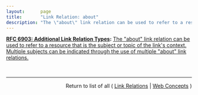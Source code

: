 ```yaml
---
layout:      page
title:       "Link Relation: about"
description: "The \"about\" link relation can be used to refer to a resource that is the subject or topic of the link's context. Multiple subjects can be indicated through the use of multiple \"about\" link relations."
---
```


**[RFC 6903: Additional Link Relation Types](/specs/IETF/RFC/6903 "This specification defines a number of additional link relation types that can be used for a range of purposes in a variety of applications types."):** [The "about" link relation can be used to refer to a resource that is the subject or topic of the link's context. Multiple subjects can be indicated through the use of multiple "about" link relations.](http://tools.ietf.org/html/rfc6903#section-2 "Read documentation for Link Relation &#34;about&#34;")

<br/>
<hr/>

<p style="text-align: right">Return to list of all ( <a href="../link-relations">Link Relations</a> | <a href="../">Web Concepts</a> )</p>